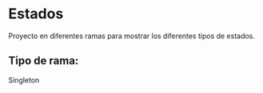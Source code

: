 # Estados

Proyecto en diferentes ramas para mostrar los diferentes tipos de estados.

## Tipo de rama: 

Singleton
